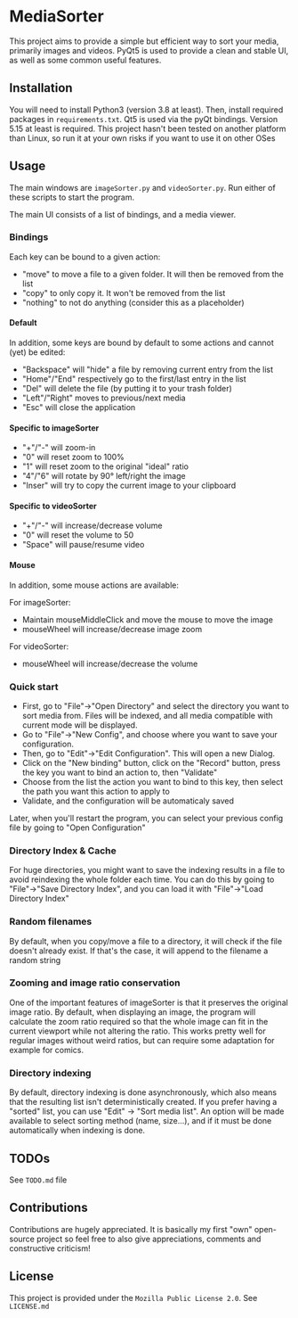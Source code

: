 # MediaSorter

This project aims to provide a simple but efficient way to sort your media, primarily images and videos.
PyQt5 is used to provide a clean and stable UI, as well as some common useful features.

## Installation

You will need to install Python3 (version 3.8 at least). Then, install required packages in `requirements.txt`.
Qt5 is used via the pyQt bindings. Version 5.15 at least is required.
This project hasn't been tested on another platform than Linux, so run it at your own risks if you want to use it on other OSes

## Usage

The main windows are `imageSorter.py` and `videoSorter.py`. Run either of these scripts to start the program.

The main UI consists of a list of bindings, and a media viewer.

### Bindings
Each key can be bound to a given action:
- "move" to move a file to a given folder. It will then be removed from the list
- "copy" to only copy it. It won't be removed from the list
- "nothing" to not do anything (consider this as a placeholder)

#### Default
In addition, some keys are bound by default to some actions and cannot (yet) be edited:
- "Backspace" will "hide" a file by removing current entry from the list
- "Home"/"End" respectively go to the first/last entry in the list
- "Del" will delete the file (by putting it to your trash folder)
- "Left"/"Right" moves to previous/next media
- "Esc" will close the application

#### Specific to imageSorter
- "+"/"-" will zoom-in
- "0" will reset zoom to 100%
- "1" will reset zoom to the original "ideal" ratio
- "4"/"6" will rotate by 90° left/right the image
- "Inser" will try to copy the current image to your clipboard 

#### Specific to videoSorter
- "+"/"-" will increase/decrease volume
- "0" will reset the volume to 50
- "Space" will pause/resume video

#### Mouse
In addition, some mouse actions are available:

For imageSorter:
- Maintain mouseMiddleClick and move the mouse to move the image
- mouseWheel will increase/decrease image zoom

For videoSorter:
- mouseWheel will increase/decrease the volume

### Quick start
- First, go to "File"->"Open Directory" and select the directory you want to sort media from.
Files will be indexed, and all media compatible with current mode will be displayed.
- Go to "File"->"New Config", and choose where you want to save your configuration.
- Then, go to "Edit"->"Edit Configuration". This will open a new Dialog.
- Click on the "New binding" button, click on the "Record" button, press the key you want to bind an action to, then "Validate"
- Choose from the list the action you want to bind to this key, then select the path you want this action to apply to
- Validate, and the configuration will be automaticaly saved

Later, when you'll restart the program, you can select your previous config file by going to "Open Configuration"

### Directory Index & Cache
For huge directories, you might want to save the indexing results in a file to avoid reindexing the whole folder each time.
You can do this by going to "File"->"Save Directory Index", and you can load it with "File"->"Load Directory Index"

### Random filenames
By default, when you copy/move a file to a directory, it will check if the file doesn't already exist.
If that's the case, it will append to the filename a random string

### Zooming and image ratio conservation
One of the important features of imageSorter is that it preserves the original image ratio.
By default, when displaying an image, the program will calculate the zoom ratio required so that the whole image can fit in the current viewport while not altering the ratio.
This works pretty well for regular images without weird ratios, but can require some adaptation for example for comics.

### Directory indexing
By default, directory indexing is done asynchronously, which also means that the resulting list isn't deterministically created.
If you prefer having a "sorted" list, you can use "Edit" -> "Sort media list".
An option will be made available to select sorting method (name, size...), and if it must be done automatically when indexing is done.

## TODOs
See `TODO.md` file

## Contributions
Contributions are hugely appreciated. It is basically my first "own" open-source project so feel free to also give appreciations, comments and constructive criticism!

## License
This project is provided under the `Mozilla Public License 2.0`. See `LICENSE.md`
